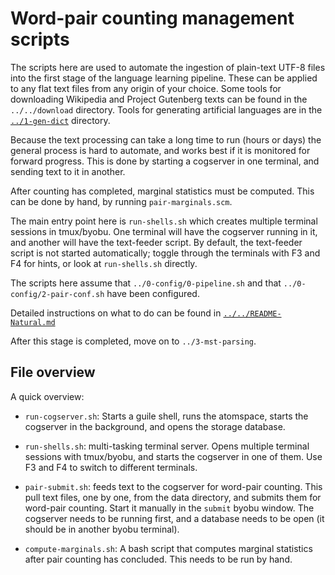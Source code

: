 
Word-pair counting management scripts
=====================================

The scripts here are used to automate the ingestion of plain-text
UTF-8 files into the first stage of the language learning pipeline.
These can be applied to any flat text files from any origin of your
choice.  Some tools for downloading Wikipedia and Project Gutenberg
texts can be found in the `../../download` directory.  Tools for
generating artificial languages are in the
[`../1-gen-dict`](../1-gen-dict) directory.

Because the text processing can take a long time to run (hours or days)
the general process is hard to automate, and works best if it is
monitored for forward progress. This is done by starting a cogserver
in one terminal, and sending text to it in another.

After counting has completed, marginal statistics must be computed.
This can be done by hand, by running `pair-marginals.scm`.

The main entry point here is `run-shells.sh` which creates multiple
terminal sessions in tmux/byobu. One terminal will have the cogserver
running in it, and another will have the text-feeder script. By default,
the text-feeder script is not started automatically; toggle through
the terminals with F3 and F4 for hints, or look at `run-shells.sh`
directly.

The scripts here assume that `../0-config/0-pipeline.sh` and that
`../0-config/2-pair-conf.sh` have been configured.

Detailed instructions on what to do can be found in
[`../../README-Natural.md`](../../README-Natural.md)

After this stage is completed, move on to `../3-mst-parsing`.

File overview
-------------
A quick overview:

* `run-cogserver.sh`: Starts a guile shell, runs the atomspace, starts
  the cogserver in the background, and opens the storage database.

* `run-shells.sh`: multi-tasking terminal server.  Opens multiple
  terminal sessions with tmux/byobu, and starts the cogserver in one
  of them.  Use F3 and F4 to switch to different terminals.

* `pair-submit.sh`: feeds text to the cogserver for word-pair counting.
  This pull text files, one by one, from the data directory, and submits
  them for word-pair counting. Start it manually in the `submit` byobu
  window. The cogserver needs to be running first, and a database needs
  to be open (it should be in another byobu terminal).

* `compute-marginals.sh`: A bash script that computes marginal statistics
  after pair counting has concluded. This needs to be run by hand.
